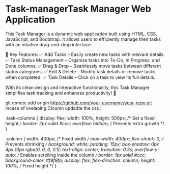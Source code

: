 # Task-managerTask Manager Web Application
This Task Manager is a dynamic web application built using HTML, CSS, JavaScript, and Bootstrap. It allows users to efficiently manage their tasks with an intuitive drag-and-drop interface.

🔹 Key Features:
✅ Add Tasks – Easily create new tasks with relevant details.
✅ Task Status Management – Organize tasks into To-Do, In Progress, and Done columns.
✅ Drag & Drop – Seamlessly move tasks between different status categories.
✅ Edit & Delete – Modify task details or remove tasks when completed.
✅ Task Details – Click on a task to view its full details.

With its clean design and interactive functionality, this Task Manager simplifies task tracking and enhances productivity! 🚀

git remote add origin https://github.com/your-username/your-repo.git
Incase of ovelaping Cloumn updadte the css :

.task-columns {
  display: flex;
  width: 100%;
  height: 500px; /* Set a fixed height */
  border: 2px solid #ccc;
  overflow: hidden; /* Prevents extra growth */
}

.column {
  width: 400px; /* Fixed width */
  max-width: 400px;
  flex-shrink: 0; /* Prevents shrinking */
  background: white;
  padding: 15px;
  box-shadow: 0px 4px 10px rgba(0, 0, 0, 0.1);
  text-align: center;
  transition: 0.3s;
  overflow-y: auto; /* Enables scrolling inside the column */
  border: 1px solid #ccc;
  background-color: #f8f9fa;
  display: flex;
  flex-direction: column;
  height: 100%; /* Fixed height */
}

